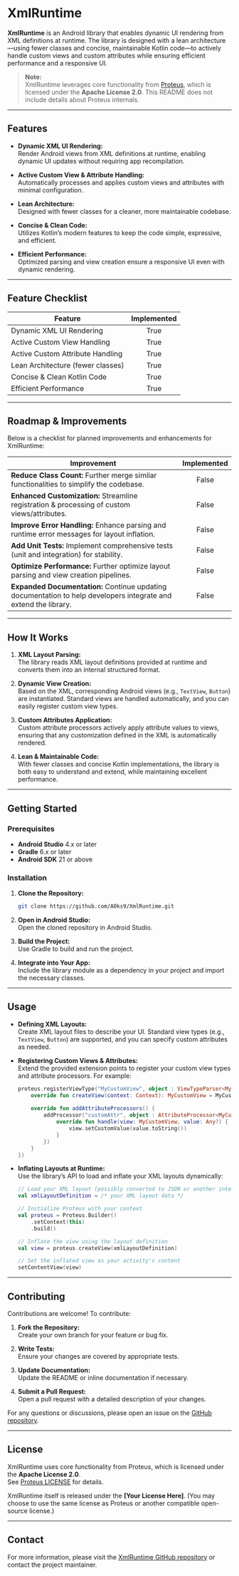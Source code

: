 # XmlRuntime

**XmlRuntime** is an Android library that enables dynamic UI rendering from XML definitions at runtime. The library is designed with a lean architecture—using fewer classes and concise, maintainable Kotlin code—to actively handle custom views and custom attributes while ensuring efficient performance and a responsive UI.

> **Note:**  
> XmlRuntime leverages core functionality from [Proteus](https://github.com/Flipkart/Proteus), which is licensed under the **Apache License 2.0**. This README does not include details about Proteus internals.

---

## Features

- **Dynamic XML UI Rendering:**  
  Render Android views from XML definitions at runtime, enabling dynamic UI updates without requiring app recompilation.
  
- **Active Custom View & Attribute Handling:**  
  Automatically processes and applies custom views and attributes with minimal configuration.
  
- **Lean Architecture:**  
  Designed with fewer classes for a cleaner, more maintainable codebase.
  
- **Concise & Clean Code:**  
  Utilizes Kotlin’s modern features to keep the code simple, expressive, and efficient.
  
- **Efficient Performance:**  
  Optimized parsing and view creation ensure a responsive UI even with dynamic rendering.

---

## Feature Checklist

| Feature                                      | Implemented |
|----------------------------------------------|:-----------:|
| Dynamic XML UI Rendering                     |    True     |
| Active Custom View Handling                  |    True     |
| Active Custom Attribute Handling             |    True     |
| Lean Architecture (fewer classes)            |    True     |
| Concise & Clean Kotlin Code                  |    True     |
| Efficient Performance                        |    True     |

---

## Roadmap & Improvements

Below is a checklist for planned improvements and enhancements for XmlRuntime:

| Improvement                                  | Implemented |
|----------------------------------------------|:-----------:|
| **Reduce Class Count:** Further merge similar functionalities to simplify the codebase. |   False   |
| **Enhanced Customization:** Streamline registration & processing of custom views/attributes.    |   False   |
| **Improve Error Handling:** Enhance parsing and runtime error messages for layout inflation.     |   False   |
| **Add Unit Tests:** Implement comprehensive tests (unit and integration) for stability.          |   False   |
| **Optimize Performance:** Further optimize layout parsing and view creation pipelines.           |   False   |
| **Expanded Documentation:** Continue updating documentation to help developers integrate and extend the library. |   False   |

---

## How It Works

1. **XML Layout Parsing:**  
   The library reads XML layout definitions provided at runtime and converts them into an internal structured format.

2. **Dynamic View Creation:**  
   Based on the XML, corresponding Android views (e.g., `TextView`, `Button`) are instantiated. Standard views are handled automatically, and you can easily register custom view types.

3. **Custom Attributes Application:**  
   Custom attribute processors actively apply attribute values to views, ensuring that any customization defined in the XML is automatically rendered.

4. **Lean & Maintainable Code:**  
   With fewer classes and concise Kotlin implementations, the library is both easy to understand and extend, while maintaining excellent performance.

---

## Getting Started

### Prerequisites

- **Android Studio** 4.x or later
- **Gradle** 6.x or later
- **Android SDK** 21 or above

### Installation

1. **Clone the Repository:**

    ```bash
    git clone https://github.com/A0ks9/XmlRuntime.git
    ```

2. **Open in Android Studio:**  
   Open the cloned repository in Android Studio.

3. **Build the Project:**  
   Use Gradle to build and run the project.

4. **Integrate into Your App:**  
   Include the library module as a dependency in your project and import the necessary classes.

---

## Usage

- **Defining XML Layouts:**  
  Create XML layout files to describe your UI. Standard view types (e.g., `TextView`, `Button`) are supported, and you can specify custom attributes as needed.

- **Registering Custom Views & Attributes:**  
  Extend the provided extension points to register your custom view types and attribute processors. For example:

  ```kotlin
  proteus.registerViewType("MyCustomView", object : ViewTypeParser<MyCustomView>() {
      override fun createView(context: Context): MyCustomView = MyCustomView(context)
      
      override fun addAttributeProcessors() {
          addProcessor("customAttr", object : AttributeProcessor<MyCustomView>() {
              override fun handle(view: MyCustomView, value: Any?) {
                  view.setCustomValue(value.toString())
              }
          })
      }
  })
  ```

- **Inflating Layouts at Runtime:**  
  Use the library’s API to load and inflate your XML layouts dynamically:

  ```kotlin
  // Load your XML layout (possibly converted to JSON or another internal format)
  val xmlLayoutDefinition = /* your XML layout data */
  
  // Initialize Proteus with your context
  val proteus = Proteus.Builder()
      .setContext(this)
      .build()
  
  // Inflate the view using the layout definition
  val view = proteus.createView(xmlLayoutDefinition)
  
  // Set the inflated view as your activity's content
  setContentView(view)
  ```

---

## Contributing

Contributions are welcome! To contribute:

1. **Fork the Repository:**  
   Create your own branch for your feature or bug fix.

2. **Write Tests:**  
   Ensure your changes are covered by appropriate tests.

3. **Update Documentation:**  
   Update the README or inline documentation if necessary.

4. **Submit a Pull Request:**  
   Open a pull request with a detailed description of your changes.

For any questions or discussions, please open an issue on the [GitHub repository](https://github.com/A0ks9/XmlRuntime).

---

## License

XmlRuntime uses core functionality from Proteus, which is licensed under the **Apache License 2.0**.  
See [Proteus LICENSE](https://github.com/Flipkart/Proteus/blob/master/LICENSE) for details.

XmlRuntime itself is released under the **[Your License Here]**. (You may choose to use the same license as Proteus or another compatible open-source license.)

---

## Contact

For more information, please visit the [XmlRuntime GitHub repository](https://github.com/A0ks9/XmlRuntime) or contact the project maintainer.
